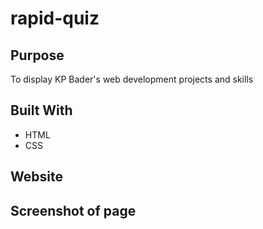 # rapid-quiz

## Purpose
To display KP Bader's web development projects and skills

## Built With
* HTML
* CSS

## Website


## Screenshot of page
